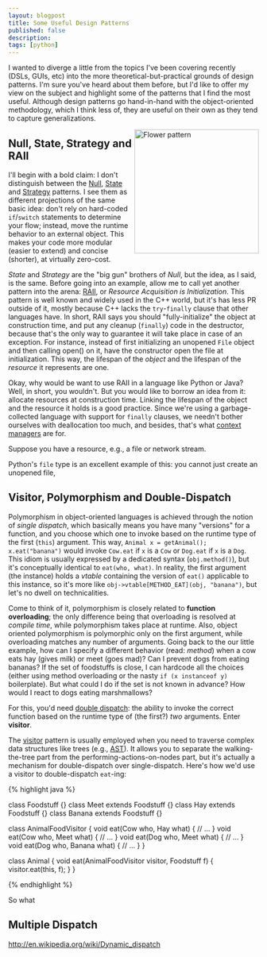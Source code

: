 ```yaml
---
layout: blogpost
title: Some Useful Design Patterns
published: false
description: 
tags: [python]
---
```


I wanted to diverge a little from the topics I've been covering recently (DSLs, GUIs, etc) into 
the more theoretical-but-practical grounds of design patterns. I'm sure you've heard about them
before, but I'd like to offer my view on the subject and highlight some of the patterns that I 
find the most useful. Although design patterns go hand-in-hand with the object-oriented methodology, 
which I think less of, they are useful on their own as they tend to capture generalizations.

<a href="http://dryicons.com/free-graphics/preview/flower-pattern/">
<img src="http://tomerfiliba.com/static/res/2012-03-03-flower_pattern.jpg" style="float: right; width: 250px;" title="Flower pattern" /></a>

## Null, State, Strategy and RAII ##

I'll begin with a bold claim: I don't distinguish between the [Null](http://en.wikipedia.org/wiki/Null_Object_pattern),
[State](http://en.wikipedia.org/wiki/State_pattern) and [Strategy](http://en.wikipedia.org/wiki/Strategy_pattern)
patterns. I see them as different projections of the same basic idea: don't rely on hard-coded 
`if`/`switch` statements to determine your flow; instead, move the runtime behavior to an external 
object. This makes your code more modular (easier to extend) and concise (shorter), at virtually
zero-cost.

*State* and *Strategy* are the "big gun" brothers of *Null*, but the idea, as I said, is the same.
Before going into an example, allow me to call yet another pattern into the arena: 
[RAII](http://en.wikipedia.org/wiki/Resource_Acquisition_Is_Initialization), or *Resource Acquisition
is Initialization*. This pattern is well known and widely used in the C++ world, but it's has less
PR outside of it, mostly because C++ lacks the `try`-`finally` clause that other languages have.
In short, RAII says you should "fully-initialize" the object at construction time, and put any
cleanup (`finally`) code in the destructor, because that's the only way to guarantee it will take
place in case of an exception. For instance, instead of first initializing an unopened `File` object
and then calling open() on it, have the constructor open the file at initialization. This way,
the lifespan of the *object* and the lifespan of the *resource* it represents are one.

Okay, why would be want to use RAII in a language like Python or Java? Well, in short, you wouldn't.
But you would like to borrow an idea from it: allocate resources at construction time. Linking the 
lifespan of the object and the resource it holds is a good practice. Since we're using a
garbage-collected language with support for `finally` clauses, we needn't bother ourselves with 
deallocation too much, and besides, that's what [context managers](http://www.python.org/dev/peps/pep-0343/) 
are for.




Suppose you have a resource, e.g., a file or network stream. 

Python's `file` type is an excellent example of this: you cannot just create an unopened file,



## Visitor, Polymorphism and Double-Dispatch ##
Polymorphism in object-oriented languages is achieved through the notion of *single dispatch*, 
which basically means you have many "versions" for a function, and you choose which one to invoke 
based on the runtime type of the first (`this`) argument. This way, 
`Animal x = getAnimal(); x.eat("banana")` would invoke `Cow.eat` if `x` is a `Cow` or `Dog.eat` 
if `x` is a `Dog`. This idiom is usually expressed by a dedicated syntax (`obj.method()`), 
but it's conceptually identical to `eat(who, what)`. In reality, the first argument (the instance)
holds a *vtable* containing the version of `eat()` applicable to this instance, so it's more like
`obj->vtable[METHOD_EAT](obj, "banana")`, but let's no dwell on technicalities.

Come to think of it, polymorphism is closely related to **function overloading**; the only difference 
being that overloading is resolved at *compile time*, while polymorphism takes place at runtime. 
Also, object oriented polymorphism is polymorphic only on the first argument, while overloading 
matches any number of arguments. Going back to the our little example, how can I specify a different
behavior (read: *method*) when a cow eats hay (gives milk) or meet (goes mad)? Can I prevent dogs
from eating bananas? If the set of foodstuffs is close, I can hardcode all the choices (either 
using method overloading or the nasty `if (x instanceof y)` boilerplate). But what could I do
if the set is not known in advance? How would I react to dogs eating marshmallows?

For this, you'd need [double dispatch](http://en.wikipedia.org/wiki/Double_dispatch): the ability
to invoke the correct function based on the runtime type of (the first?) *two* arguments. 
Enter **visitor**.

The [visitor](http://en.wikipedia.org/wiki/Visitor_pattern) pattern is usually employed when 
you need to traverse complex data structures like trees (e.g., [AST](http://en.wikipedia.org/wiki/Abstract_syntax_tree)).
It allows you to separate the walking-the-tree part from the performing-actions-on-nodes part,
but it's actually a mechanism for double-dispatch over single-dispatch. Here's how we'd use a 
visitor to double-dispatch `eat`-ing:

{% highlight java %}

class Foodstuff {}
class Meet extends Foodstuff {}
class Hay extends Foodstuff {}
class Banana extends Foodstuff {}

class AnimalFoodVisitor {
    void eat(Cow who, Hay what) {
        // ...
    }
    void eat(Cow who, Meet what) {
        // ...
    }
    void eat(Dog who, Meet what) {
        // ...
    }
    void eat(Dog who, Banana what) {
        // ...
    }
}


class Animal {
    void eat(AnimalFoodVisitor visitor, Foodstuff f) {
        visitor.eat(this, f);
    }
}

{% endhighlight %}



So what


 





## Multiple Dispatch ##

http://en.wikipedia.org/wiki/Dynamic_dispatch















